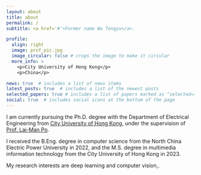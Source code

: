 ```yaml
---
layout: about
title: about
permalink: /
subtitle: <a href='#'>Former name Wu Tongyu</a>.

profile:
  align: right
  image: prof_pic.jpg
  image_circular: false # crops the image to make it circular
  more_info: >
    <p>City University of Hong Kong</p>
    <p>China</p>

news: true  # includes a list of news items
latest_posts: true  # includes a list of the newest posts
selected_papers: true # includes a list of papers marked as "selected={true}"
social: true  # includes social icons at the bottom of the page
---
```


I am currently pursuing the Ph.D. degree with the Department of Electrical Engineering from [City University of Hong Kong](https://www.cityu.edu.hk/), under the supervision of [Prof. Lai-Man Po](http://www.ee.cityu.edu.hk/~lmpo/).

I received the B.Eng. degree in computer science from the North China Electric Power University in 2022, and the M.S. degree in multimedia information technology from the City University of Hong Kong in 2023.

My research interests are deep learning and computer vision,.